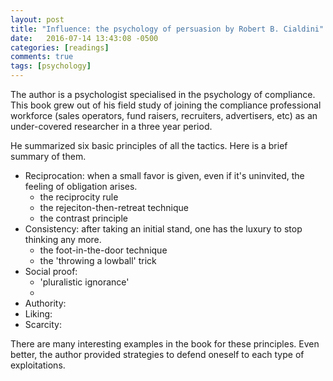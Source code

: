 ```yaml
---
layout: post
title: "Influence: the psychology of persuasion by Robert B. Cialdini"
date:   2016-07-14 13:43:08 -0500
categories: [readings]
comments: true
tags: [psychology]
---
```


The author is a psychologist specialised in the 
psychology of compliance. This book grew out of his field study
of joining the compliance professional workforce (sales operators,
fund raisers, recruiters, advertisers, etc) 
as an under-covered researcher in a three year period.

He summarized six basic principles of all the tactics. 
Here is a brief summary of them.

* Reciprocation: when a small favor is given, even if it's uninvited, the feeling of obligation arises.
    * the reciprocity rule
    * the rejeciton-then-retreat technique
    * the contrast principle
* Consistency: after taking an initial stand, one has the luxury to stop thinking any more.
    * the foot-in-the-door technique
    * the 'throwing a lowball' trick
* Social proof: 
    * 'pluralistic ignorance'
    * 
* Authority:
* Liking:
* Scarcity:

There are many interesting examples in the book for these principles. 
Even better, the author provided strategies to defend oneself to 
each type of exploitations.

